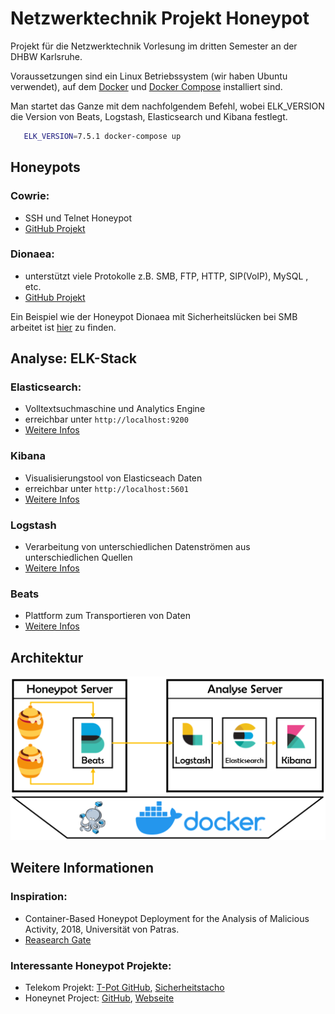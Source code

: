 # Netzwerktechnik Projekt Honeypot

Projekt für die Netzwerktechnik Vorlesung im dritten Semester an der DHBW Karlsruhe.

Voraussetzungen sind ein Linux Betriebssystem (wir haben Ubuntu verwendet), auf dem [Docker](https://docs.docker.com/install/linux/docker-ce/ubuntu/) und [Docker Compose](https://docs.docker.com/compose/install/) installiert sind.

Man startet das Ganze mit dem nachfolgendem Befehl, wobei ELK_VERSION die Version von Beats, Logstash, Elasticsearch und Kibana festlegt.

```bash
   ELK_VERSION=7.5.1 docker-compose up
```

## Honeypots

### Cowrie:

 - SSH und Telnet Honeypot
 - [GitHub Projekt](https://github.com/cowrie/cowrie)

### Dionaea:

 - unterstützt viele Protokolle z.B. SMB, FTP, HTTP, SIP(VoIP), MySQL , etc.
 - [GitHub Projekt](https://github.com/DinoTools/dionaea)

Ein Beispiel wie der Honeypot Dionaea mit Sicherheitslücken bei SMB arbeitet ist [hier](/docs/smb_beispiel.md) zu finden.

## Analyse: ELK-Stack

### Elasticsearch:

 - Volltextsuchmaschine und Analytics Engine
 - erreichbar unter `http://localhost:9200`
 - [Weitere Infos](https://www.elastic.co/de/elasticsearch)

### Kibana

 - Visualisierungstool von Elasticseach Daten
 - erreichbar unter `http://localhost:5601`
 - [Weitere Infos](https://www.elastic.co/de/kibana)

### Logstash

 - Verarbeitung von unterschiedlichen Datenströmen aus unterschiedlichen Quellen
 - [Weitere Infos](https://www.elastic.co/de/logstash)

### Beats

 - Plattform zum Transportieren von Daten
 - [Weitere Infos](https://www.elastic.co/de/beats)

## Architektur

![Architektur](/assets/architecture.png)

## Weitere Informationen

### Inspiration:

 - Container-Based Honeypot Deployment for the Analysis of Malicious Activity, 2018, Universität von Patras. 
 - [Reasearch Gate](https://www.researchgate.net/publication/328430216_Container-Based_Honeypot_Deployment_for_the_Analysis_of_Malicious_Activity)

### Interessante Honeypot Projekte:

 - Telekom Projekt: [T-Pot GitHub](https://github.com/dtag-dev-sec/tpotce), [Sicherheitstacho](https://sicherheitstacho.eu)
 - Honeynet Project: [GitHub](https://github.com/honeynet), [Webseite](https://www.honeynet.org/)